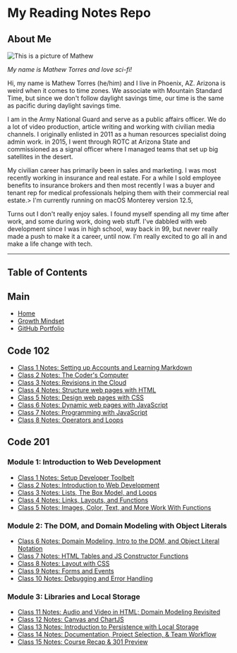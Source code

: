 # My Reading Notes Repo

## About Me

![This is a picture of Mathew](https://i.ibb.co/RYF2zv7/Mathew-Torres-web.jpg)

_My name is Mathew Torres and love sci-fi!_

Hi, my name is Mathew Torres (he/him) and I live in Phoenix, AZ.  Arizona is weird when it comes to time zones.  We associate with Mountain Standard Time, but since we don't follow daylight savings time, our time is the same as pacific during daylight savings time.

I am in the Army National Guard and serve as a public affairs officer. We do a lot of video production, article writing and working with civilian media channels. I originally enlisted in 2011 as a human resources specialist doing admin work. in 2015, I went through ROTC at Arizona State and commissioned as a signal officer where I managed teams that set up big satellites in the desert.

My civilian career has primarily been in sales and marketing.  I was most recently working in insurance and real estate. For a while I sold employee benefits to insurance brokers and then most recently I was a buyer and tenant rep for medical professionals helping them with their commercial real estate.> I'm currently running on macOS Monterey version 12.5,

Turns out I don't really enjoy sales.  I found myself spending all my time after work, and some during work, doing web stuff. I've dabbled with web development since I was in high school, way back in 99, but never really made a push to make it a career, until now.  I'm really excited to go all in and make a life change with tech.

***

## Table of Contents

## Main

- [Home](https://mtorres6739.github.io/reading-notes)
- [Growth Mindset](growthMindset)
- [GitHub Portfolio](https://github.com/mtorres6739)

## Code 102

- [Class 1 Notes: Setting up Accounts and Learning Markdown](class1)
- [Class 2 Notes: The Coder's Computer](class2)
- [Class 3 Notes: Revisions in the Cloud](class3)
- [Class 4 Notes: Structure web pages with HTML](class4)
- [Class 5 Notes: Design web pages with CSS](class5)
- [Class 6 Notes: Dynamic web pages with JavaScript](class6)
- [Class 7 Notes: Programming with JavaScript](class7)
- [Class 8 Notes: Operators and Loops](class8)

## Code 201

### Module 1: Introduction to Web Development

- [Class 1 Notes: Setup Developer Toolbelt](README)
- [Class 2 Notes: Introduction to Web Development](README)
- [Class 3 Notes: Lists, The Box Model, and Loops](README)
- [Class 4 Notes: Links, Layouts, and Functions](README)
- [Class 5 Notes: Images, Color, Text, and More Work With Functions](README)

### Module 2: The DOM, and Domain Modeling with Object Literals

- [Class 6 Notes: Domain Modeling, Intro to the DOM, and Object Literal Notation](README)
- [Class 7 Notes: HTML Tables and JS Constructor Functions](README)
- [Class 8 Notes: Layout with CSS](README)
- [Class 9 Notes: Forms and Events](README)
- [Class 10 Notes: Debugging and Error Handling](README)

### Module 3: Libraries and Local Storage

- [Class 11 Notes: Audio and Video in HTML; Domain Modeling Revisited](README)
- [Class 12 Notes: Canvas and ChartJS](README)
- [Class 13 Notes: Introduction to Persistence with Local Storage](README)
- [Class 14 Notes: Documentation, Project Selection, & Team Workflow](README)
- [Class 15 Notes: Course Recap & 301 Preview](README)